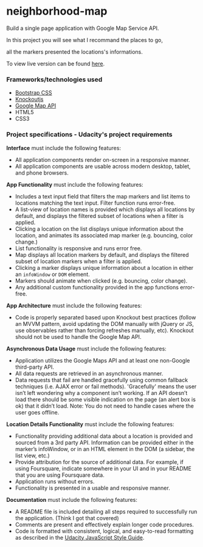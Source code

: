 # neighborhood-map

Build a single page application with Google Map Service API.

In this project you will see what I recommand the places to go, 

all the markers presented the locations's informations.

To view live version can be found [here](https://millie88888.github.io/NeighborhoodMap.io/).

### Frameworks/technologies used
- [Bootstrap CSS](http://getbootstrap.com/)
- [Knockoutjs](https://knockoutjs.com/)
- [Google Map API](https://developers.google.com/maps/)
- HTML5 
- CSS3


### Project specifications - Udacity's project requirements

**Interface** must include the following features:
- All application components render on-screen in a responsive manner.
- All application components are usable across modern desktop, tablet, and phone browsers.

**App Functionality** must include the following features:
- Includes a text input field that filters the map markers and list items to locations 
matching the text input. Filter function runs error-free.
- A list-view of location names is provided which displays all locations by default, 
and displays the filtered subset of locations when a filter is applied.
- Clicking a location on the list displays unique information about the location, 
and animates its associated map marker (e.g. bouncing, color change.)
- List functionality is responsive and runs error free.
- Map displays all location markers by default, and displays the filtered subset 
of location markers when a filter is applied.
- Clicking a marker displays unique information about a location in either an `infoWindow` or `DOM` element.
- Markers should animate when clicked (e.g. bouncing, color change).
- Any additional custom functionality provided in the app functions error-free.

**App Architecture** must include the following features:
- Code is properly separated based upon Knockout best practices (follow an MVVM pattern, avoid updating the 
DOM manually with jQuery or JS, use observables rather than forcing refreshes manually, etc). Knockout should 
not be used to handle the Google Map API.

**Asynchronous Data Usage** must include the following features:
- Application utilizes the Google Maps API and at least one non-Google third-party API.
- All data requests are retrieved in an asynchronous manner.
- Data requests that fail are handled gracefully using common fallback techniques (i.e. AJAX error or fail methods).
'Gracefully' means the user isn’t left wondering why a component isn’t working. If an API doesn’t load there 
should be some visible indication on the page (an alert box is ok) that it didn’t load. Note: You do not need
to handle cases where the user goes offline.

**Location Details Functionality** must include the following features:
- Functionality providing additional data about a location is provided and sourced from a 3rd party API. Information 
can be provided either in the marker’s infoWindow, or in an HTML element in the DOM (a sidebar, the list view, etc.)
- Provide attribution for the source of additional data. For example, if using Foursquare, indicate somewhere in 
your UI and in your README that you are using Foursquare data.
- Application runs without errors.
- Functionality is presented in a usable and responsive manner.

**Documentation** must include the following features:
- A README file is included detailing all steps required to successfully run the application. (Think I got that covered)
- Comments are present and effectively explain longer code procedures.
- Code is formatted with consistent, logical, and easy-to-read formatting as described in 
the [Udacity JavaScript Style Guide](http://udacity.github.io/frontend-nanodegree-styleguide/javascript.html).
